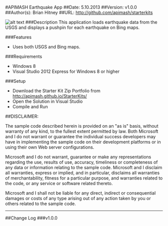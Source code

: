﻿#APIMASH Earthquake App
##Date: 5.10.2013
##Version: v1.0.0
##Author(s): Brian Hitney
##URL: http://github.com/apimash/starterkits


![alt text][1]
###Description
This application loads earthquake data from the USGS and displays a pushpin for each earthquake on Bing maps.

###Features
- Uses both USGS and Bing maps.

###Requirements
 - Windows 8
 - Visual Studio 2012 Express for Windows 8 or higher

###Setup
 - Download the Starter Kit Zip Portfolio from http://apimash.github.io/StarterKits/
 - Open the Solution in Visual Studio
 - Compile and Run

##DISCLAIMER: 

The sample code described herein is provided on an "as is" basis, without warranty of any kind, to the fullest extent permitted by law. Both Microsoft and I do not warrant or guarantee the individual success developers may have in implementing the sample code on their development platforms or in using their own Web server configurations. 

Microsoft and I do not warrant, guarantee or make any representations regarding the use, results of use, accuracy, timeliness or completeness of any data or information relating to the sample code. Microsoft and I disclaim all warranties, express or implied, and in particular, disclaims all warranties of merchantability, fitness for a particular purpose, and warranties related to the code, or any service or software related thereto. 

Microsoft and I shall not be liable for any direct, indirect or consequential damages or costs of any type arising out of any action taken by you or others related to the sample code.


----------

##Change Log
###v1.0.0


  [1]: https://raw.github.com/apimash/StarterKits/master/APIMASH_Earthquakes_StarterKit/screenshot.png "Screenshot"
